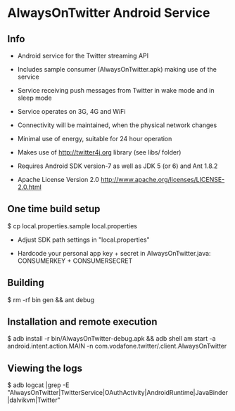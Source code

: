 
AlwaysOnTwitter Android Service
===============================

Info
----

- Android service for the Twitter streaming API

- Includes sample consumer (AlwaysOnTwitter.apk) making use of the service

- Service receiving push messages from Twitter in wake mode and in sleep mode

- Service operates on 3G, 4G and WiFi

- Connectivity will be maintained, when the physical network changes

- Minimal use of energy, suitable for 24 hour operation

- Makes use of http://twitter4j.org library (see libs/ folder)

- Requires Android SDK version-7 as well as JDK 5 (or 6) and Ant 1.8.2

- Apache License Version 2.0 http://www.apache.org/licenses/LICENSE-2.0.html 


One time build setup
--------------------

$ cp local.properties.sample local.properties

- Adjust SDK path settings in "local.properties"

- Hardcode your personal app key + secret in 
  AlwaysOnTwitter.java: CONSUMERKEY + CONSUMERSECRET


Building
--------

$ rm -rf bin gen && ant debug


Installation and remote execution
---------------------------------

$ adb install -r bin/AlwaysOnTwitter-debug.apk && adb shell am start -a android.intent.action.MAIN -n com.vodafone.twitter/.client.AlwaysOnTwitter


Viewing the logs
----------------

$ adb logcat |grep -E "AlwaysOnTwitter|TwitterService|OAuthActivity|AndroidRuntime|JavaBinder|dalvikvm|Twitter"


